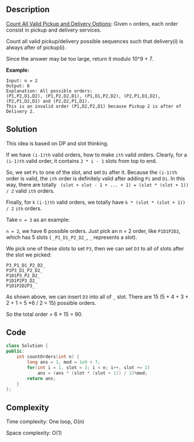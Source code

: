 ## Description

[Count All Valid Pickup and Delivery Options](https://leetcode.com/problems/count-all-valid-pickup-and-delivery-options/): Given `n` orders, each order consist in pickup and delivery services. 

Count all valid pickup/delivery possible sequences such that delivery(i) is always after of pickup(i). 

Since the answer may be too large, return it modulo 10^9 + 7.

**Example:**

```
Input: n = 2
Output: 6
Explanation: All possible orders: 
(P1,P2,D1,D2), (P1,P2,D2,D1), (P1,D1,P2,D2), (P2,P1,D1,D2), (P2,P1,D2,D1) and (P2,D2,P1,D1).
This is an invalid order (P1,D2,P2,D1) because Pickup 2 is after of Delivery 2.
```



## Solution

This idea is based on DP and slot thinking.

If we have `(i-1)th` valid orders, how to make `ith` valid orders. Clearly, for a `(i-1)th` valid order, it contains `2 * i - 1` slots from top to end.

So, we set `Pi` to one of the slot, and set `Di` after it. Because the `(i-1)th` order is valid, the `ith` order is definitely valid after adding `Pi` and `Di`. In this way, there are totally ` (slot + slot - 1 + ... + 1) = (slot * (slot + 1)) / 2` valid `ith` orders.

Finally, for `k`  `(i-1)th` valid orders, we totally have `k * (slot * (slot + 1)) / 2` `ith` orders.

Take `n = 3` as an example:

`n = 2`, we have 6 possible orders. Just pick an n = 2 order, like `P1D1P2D2`, which has 5 slots ( `_P1_D1_P2_D2_`, `_` represents a slot).

We pick one of these slots to set `P3`, then we can set `D3` to all of slots after the slot we picked:

```
P3_P1_D1_P2_D2_
P1P3_D1_P2_D2_
P1D1P3_P2_D2_
P1D1P2P3_D2_
P1D1P2D2P3_
```

As shown above, we can insert `D3` into all of `_` slot. There are 15 (5 + 4 + 3 + 2 + 1 = 5 *6 / 2 = 15) possible orders.

So the total order = 6 * 15 = 90.



## Code

```cpp
class Solution {
public:
    int countOrders(int n) {
        long ans = 1, mod = 1e9 + 7;
        for(int i = 1, slot = 3; i < n; i++, slot += 2)
            ans = (ans * (slot * (slot + 1)) / 2)%mod;
        return ans;
    }
};
```



## Complexity

Time complexity: One loop, O(n)

Space complexity: O(1)
